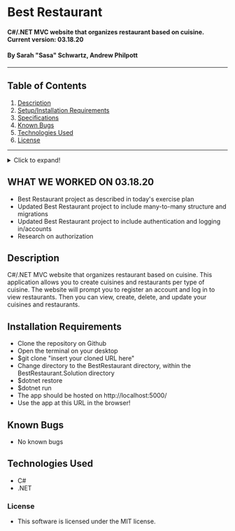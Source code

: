 # Best Restaurant

#### C#/.NET MVC website that organizes restaurant based on cuisine. Current version: 03.18.20

#### By Sarah "Sasa" Schwartz, Andrew Philpott

---

## Table of Contents

1. [Description](#description)
2. [Setup/Installation Requirements](#installation-requirements)
3. [Specifications](#specs)
4. [Known Bugs](#known-bugs)
5. [Technologies Used](#technologies-used)
6. [License](#license)

---

<details>
  <summary>Click to expand!</summary>
| Route Name | URL Path | HTTP Method | Purpose |
| :--------- | :------- | :---------- | :------- |
| Index | / | GET | Homepage: displays welcome message & link to view restaurants |

| Index | /cuisines | GET | Displays list of all cuisines |

| Create | /cuisines/{id} | GET | Offers a form to create a cuisine |

| Create | /cuisines/{id} | POST | Create a new cuisine object |

| Details | /cuisines/{id} | GET | Displays details of a specific cuisine |

| Edit | /cuisines/{id}/edit | GET | Offers form to edit a specific cuisine |

| Update | /cuisines/{id} | PATCH (via POST) | Updates a specific cuisine |

| Destroy | /cuisines/{id} | POST | Deletes a specific cuisine |

| Index | /restaurants | GET | Displays list of all restaurants |

| Create | /restaurants/{id} | GET | Offers a form to create a restaurant |

| Create | /restaurtants/{id} | POST | Create a new restaurant object |

| Details | /restaurtants/{id} | GET | Displays details of a specific object |

| Edit | /restaurtants/{id}/edit | GET | Offers form to edit a specific restaurant |

| Update | /restaurtants/{id} | PATCH (via POST) | Updates a specific restaurant |

| Destroy | /restaurtants/{id} | POST | Deletes a specific restaurant |

</details>

## WHAT WE WORKED ON 03.18.20

- Best Restaurant project as described in today's exercise plan
- Updated Best Restaurant project to include many-to-many structure and migrations
- Updated Best Restaurant project to include authentication and logging in/accounts
- Research on authorization

## Description

C#/.NET MVC website that organizes restaurant based on cuisine. This application allows you to create cuisines and restaurants per type of cuisine. The website will prompt you to register an account and log in to view restaurants. Then you can view, create, delete, and update your cuisines and restaurants.

## Installation Requirements

- Clone the repository on Github
- Open the terminal on your desktop
- \$git clone "insert your cloned URL here"
- Change directory to the BestRestaurant directory, within the BestRestaurant.Solution directory
- \$dotnet restore
- \$dotnet run
- The app should be hosted on http://localhost:5000/
- Use the app at this URL in the browser!

## Known Bugs

- No known bugs

## Technologies Used

- C#
- .NET

### License

- This software is licensed under the MIT license.

